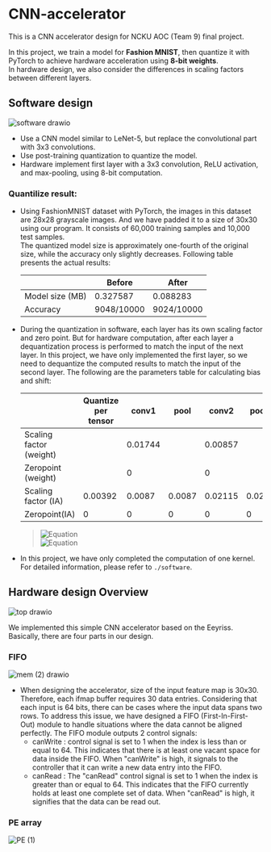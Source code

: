 # CNN-accelerator
This is a CNN accelerator design for NCKU AOC (Team 9) final project.  
  
In this project, we train a model for **Fashion MNIST**, then quantize it with PyTorch to achieve hardware acceleration using **8-bit weights**.  
In hardware design, we also consider the differences in scaling factors between different layers.  
## Software design
![software drawio](https://github.com/suchuankai/CNN-accelerator/assets/69788052/be76b08b-2dc2-4682-8b18-fe30c27d9d7f)  
- Use a CNN model similar to LeNet-5, but replace the convolutional part with 3x3 convolutions.
- Use post-training quantization to quantize the model.
- Hardware implement first layer with a 3x3 convolution, ReLU activation, and max-pooling, using 8-bit computation.
### Quantilize result:  
- Using FashionMNIST dataset with PyTorch, the images in this dataset are 28x28 grayscale images. And we have padded it to a size of 30x30 using our program. It consists of 60,000 training samples and 10,000 
  test samples.  
  The quantized model size is approximately one-fourth of the original size, while the accuracy only slightly decreases. Following table presents the actual results:  
  
  |                  | Before    | After     | 
  |  ----            | ----      | -----     |
  | Model size (MB)  |0.327587   | 0.088283  |
  | Accuracy         |9048/10000 | 9024/10000|
- During the quantization in software, each layer has its own scaling factor and zero point. But for hardware computation, after each layer a dequantization process is performed to match the input of the next layer. In this project, we have only implemented the first layer, so we need to dequantize the computed results to match the input of the second layer. The following are the parameters table for calculating bias and shift:
    
  |                          | Quantize per tensor  | conv1    | pool    | conv2  | pool_1  | fc1     | fc2     | fc3    |
  |  ----                    | ----                 | -----   | -----   | -----   | -----   | -----   | -----   | -----  |
  | Scaling factor (weight)  |                      |0.01744  |         |0.00857  |         |0.00454  |0.00531  |0.00615 |
  | Zeropoint (weight)       |                      |0        |         |0        |         |0        |0        |0       |
  | Scaling factor (IA)      | 0.00392              |0.0087   |0.0087   |0.02115  |0.02115  |0.03913  |0.05797  |0.22862 |
  | Zeropoint(IA)            |    0                 |0        |0        |0        |0        |0        |0        |175     |  
  > ![Equation](https://latex.codecogs.com/svg.image?\text{Bias}&space;=&space;\frac{{\text{{bias}}}}{{\text{{input&space;scale}}&space;\cdot&space;\text{{weight&space;scale}}}}&space;=&space;\frac{{0.031352922}}{{0.00392&space;\cdot&space;0.01744}}&space;\approx&space;459&space;&space;)    
  > ![Equation](https://latex.codecogs.com/svg.image?&space;\text{shift&space;bit}&space;=&space;\frac{{\text{outputscale}}}{{\text{inputscale}&space;\cdot&space;\text{weightscale}}}&space;=&space;\frac{{0.0087}}{{0.00392&space;\cdot&space;0.01744}}&space;\approx&space;127.28&space;\approx&space;\text{right&space;shift&space;7&space;bit}&space;)  
- In this project, we have only completed the computation of one kernel. For detailed information, please refer to `./software`.
## Hardware design Overview
![top drawio](https://github.com/suchuankai/CNN-accelerator/assets/69788052/51b1f17f-5ad2-4f5c-94c1-2fdd4bb84c82)  
  
We implemented this simple CNN accelerator based on the Eeyriss. Basically, there are four parts in our design.  
### FIFO
![mem (2) drawio](https://github.com/suchuankai/CNN-accelerator/assets/69788052/f5097358-ebe4-448c-9f06-379a00af8a4e)
- When designing the accelerator, size of the input feature map is 30x30. Therefore, each ifmap buffer requires 30 data entries. Considering that each input is 64 bits, there can be cases where the input data spans two rows. To address this issue, we have designed a FIFO (First-In-First-Out) module to handle situations where the data cannot be aligned perfectly. The FIFO module outputs 2 control signals:
  - canWrite : control signal is set to 1 when the index is less than or equal to 64. This indicates that there is at least one vacant space for data inside the FIFO. When "canWrite" is high, it signals to the controller that it can write a new data entry into the FIFO.
  - canRead : The "canRead" control signal is set to 1 when the index is greater than or equal to 64. This indicates that the FIFO currently holds at least one complete set of data. When "canRead" is high, it signifies that the data can be read out.
### PE array
![PE (1)](https://github.com/suchuankai/CNN-accelerator/assets/69788052/66cb6883-63ec-4b84-9adc-c3888a26984a)




